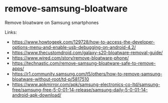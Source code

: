 # remove-samsung-bloatware
Remove bloatware on Samsung smartphones

Links:
- https://www.howtogeek.com/129728/how-to-access-the-developer-options-menu-and-enable-usb-debugging-on-android-4.2/
- https://www.thecustomdroid.com/galaxy-s20-bloatware-removal-guide/
- https://www.wired.com/story/remove-bloatware-phone/
- https://technastic.com/remove-samsung-bloatware-safe-to-remove-apps/
- https://r1.community.samsung.com/t5/others/how-to-remove-samsung-bloatware-without-root/td-p/5817510
- https://www.apkmirror.com/apk/samsung-electronics-co-ltd/samsung-free/samsung-free-5-0-01-14-release/samsung-daily-5-0-01-14-android-apk-download/
